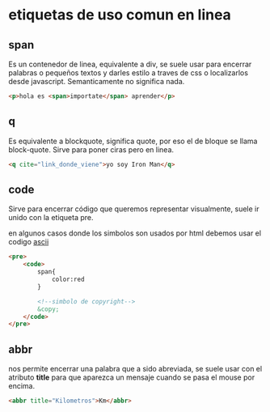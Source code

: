 # etiquetas de uso comun en linea

## span

Es un contenedor de linea, equivalente a div, se suele usar para encerrar palabras o pequeños textos y darles estilo a traves de css o localizarlos desde javascript. Semanticamente no significa nada.

```HTML
<p>hola es <span>importate</span> aprender</p>
```
## q
Es equivalente a blockquote, significa quote, por eso el de bloque se llama block-quote. Sirve para poner ciras pero en linea.

```HTML
<q cite="link_donde_viene">yo soy Iron Man</q>
```

## code

Sirve para encerrar código que queremos representar visualmente, suele ir unido con la etiqueta pre. 

en algunos casos donde los simbolos son usados por html debemos usar el codigo [ascii](https://elcodigoascii.com.ar/)
```HTML
<pre>
    <code>
        span{
            color:red
        }

        <!--simbolo de copyright-->
        &copy;
    </code>
</pre>
```

## abbr

nos permite encerrar una palabra que a sido abreviada, se suele usar con el atributo **title** para que aparezca un mensaje cuando se pasa el mouse por encima.

```HTML
<abbr title="Kilometros">Km</abbr>
```